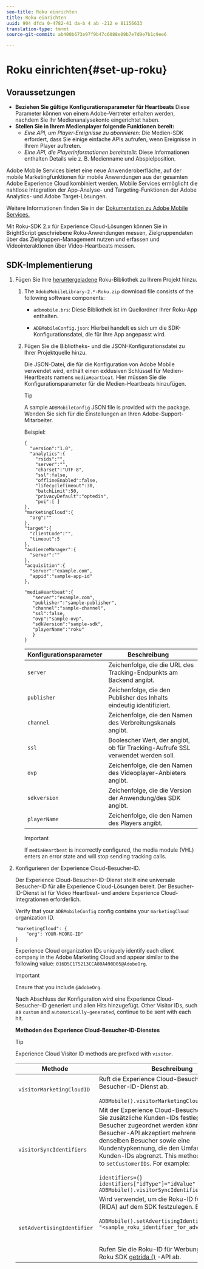 ```yaml
---
seo-title: Roku einrichten
title: Roku einrichten
uuid: 904 dfda 0-4782-41 da-b 4 ab -212 e 81156633
translation-type: tm+mt
source-git-commit: ab400b673e97f9b47c6088e09b7e7d9e7b1c9ee6

---
```



# Roku einrichten{#set-up-roku}

## Voraussetzungen

* **Beziehen Sie gültige Konfigurationsparameter für Heartbeats**
Diese Parameter können von einem Adobe-Vertreter erhalten werden, nachdem Sie Ihr Medienanalysekonto eingerichtet haben.
* **Stellen Sie in Ihrem Medienplayer folgende Funktionen bereit:**
   * _Eine API, um Player-Ereignisse zu abonnieren:_ Die Medien-SDK erfordert, dass Sie einige einfache APIs aufrufen, wenn Ereignisse in Ihrem Player auftreten.
   * _Eine API, die Playerinformationen bereitstellt:_ Diese Informationen enthalten Details wie z. B. Medienname und Abspielposition.

Adobe Mobile Services bietet eine neue Anwenderoberfläche, auf der mobile Marketingfunktionen für mobile Anwendungen aus der gesamten Adobe Experience Cloud kombiniert werden. Mobile Services ermöglicht die nahtlose Integration der App-Analyse- und Targeting-Funktionen der Adobe Analytics- und Adobe Target-Lösungen.

Weitere Informationen finden Sie in der [Dokumentation zu Adobe Mobile Services.](https://marketing.adobe.com/resources/help/en_US/mobile/)

Mit Roku-SDK 2.x für Experience Cloud-Lösungen können Sie in BrightScript geschriebene Roku-Anwendungen messen, Zielgruppendaten über das Zielgruppen-Management nutzen und erfassen und Videointeraktionen über Video-Heartbeats messen.

## SDK-Implementierung

1. Fügen Sie Ihre [heruntergeladene](/help/sdk-implement/download-sdks.md#section_551A10AD7880426BB29AE52482BB4211) Roku-Bibliothek zu Ihrem Projekt hinzu.

   1. The `AdobeMobileLibrary-2.*-Roku.zip` download file consists of the following software components:

      * `adbmobile.brs`: Diese Bibliothek ist im Quellordner Ihrer Roku-App enthalten.

      * `ADBMobileConfig.json`: Hierbei handelt es sich um die SDK-Konfigurationsdatei, die für Ihre App angepasst wird.
   1. Fügen Sie die Bibliotheks- und die JSON-Konfigurationsdatei zu Ihrer Projektquelle hinzu.

      Die JSON-Datei, die für die Konfiguration von Adobe Mobile verwendet wird, enthält einen exklusiven Schlüssel für Medien-Heartbeats namens `mediaHeartbeat`. Hier müssen Sie die Konfigurationsparameter für die Medien-Heartbeats hinzufügen.

      >[!TIP]
      >
      >A sample `ADBMobileConfig` JSON file is provided with the package. Wenden Sie sich für die Einstellungen an Ihren Adobe-Support-Mitarbeiter.

      Beispiel:

      ```
      {
        "version":"1.0", 
        "analytics":{
          "rsids":"",
          "server":"",
          "charset":"UTF-8", 
          "ssl":false, 
          "offlineEnabled":false, 
          "lifecycleTimeout":30, 
          "batchLimit":50, 
          "privacyDefault":"optedin", 
          "poi":[ ]
      },
      "marketingCloud":{
        "org":""
      },
      "target":{ 
        "clientCode":"", 
        "timeout":5
      },
      "audienceManager":{ 
        "server":""
      },
      "acquisition":{ 
        "server":"example.com",
        "appid":"sample-app-id"
      },
      
      "mediaHeartbeat":{ 
         "server":"example.com", 
         "publisher":"sample-publisher", 
         "channel":"sample-channel", 
         "ssl":false,
         "ovp":"sample-ovp", 
         "sdkVersion":"sample-sdk", 
         "playerName":"roku"
         }    
      }
      ```

      | Konfigurationsparameter | Beschreibung     |
      | --- | --- |
      | `server` | Zeichenfolge, die die URL des Tracking-Endpunkts am Backend angibt. |
      | `publisher` | Zeichenfolge, die den Publisher des Inhalts eindeutig identifiziert. |
      | `channel` | Zeichenfolge, die den Namen des Verbreitungskanals angibt. |
      | `ssl` | Boolescher Wert, der angibt, ob für Tracking-Aufrufe SSL verwendet werden soll. |
      | `ovp` | Zeichenfolge, die den Namen des Videoplayer-Anbieters angibt. |
      | `sdkversion` | Zeichenfolge, die die Version der Anwendung/des SDK angibt. |
      | `playerName` | Zeichenfolge, die den Namen des Players angibt. |

      >[!IMPORTANT]
      >
      >If `mediaHeartbeat` is incorrectly configured, the media module (VHL) enters an error state and will stop sending tracking calls.


1. Konfigurieren der Experience Cloud-Besucher-ID.

   Der Experience Cloud-Besucher-ID-Dienst stellt eine universale Besucher-ID für alle Experience Cloud-Lösungen bereit. Der Besucher-ID-Dienst ist für Video Heartbeat- und andere Experience Cloud-Integrationen erforderlich.

   Verify that your `ADBMobileConfig` config contains your `marketingCloud` organization ID.

   ```
   "marketingCloud": {
       "org": YOUR-MCORG-ID"
   }
   ```

   Experience Cloud organization IDs uniquely identify each client company in the Adobe Marketing Cloud and appear similar to the following value: `016D5C175213CCA80A490D05@AdobeOrg`.

   >[!IMPORTANT]
   >
   >Ensure that you include `@AdobeOrg`.

   Nach Abschluss der Konfiguration wird eine Experience Cloud-Besucher-ID generiert und allen Hits hinzugefügt. Other Visitor IDs, such as `custom` and `automatically-generated`, continue to be sent with each hit.

   **Methoden des Experience Cloud-Besucher-ID-Dienstes**

   >[!TIP]
   >
   >Experience Cloud Visitor ID methods are prefixed with `visitor`.

   |  Methode   | Beschreibung |
   | --- | --- |
   | `visitorMarketingCloudID` | Ruft die Experience Cloud-Besucher-ID vom Besucher-ID-Dienst ab.  <br/><br/>`ADBMobile().visitorMarketingCloudID()` |
   | `visitorSyncIdentifiers` | Mit der Experience Cloud-Besucher-ID können Sie zusätzliche Kunden-IDs festlegen, die jedem Besucher zugeordnet werden können. Die Besucher-API akzeptiert mehrere Kunden-IDs für denselben Besucher sowie eine Kundentypkennung, die den Umfang der einzelnen Kunden-IDs abgrenzt. This method corresponds to `setCustomerIDs`. For example: <br/><br/>`identifiers={}` <br/>`identifiers["idType"]="idValue"` <br/>`ADBMobile().visitorSyncIdentifiers(identifiers)` |
   | `setAdvertisingIdentifier` | Wird verwendet, um die Roku-ID für Werbung (RIDA) auf dem SDK festzulegen. Beispiel: <br/><br/> `ADBMobile().setAdvertisingIdentifier(`<br/>`"<sample_roku_identifier_for_advertising>")`<br/><br/><br/>Rufen Sie die Roku-ID für Werbung (RIDA) mit der Roku SDK [getrida ()](https://developer.roku.com/docs/references/brightscript/interfaces/ifdeviceinfo.md#getrida-as-dynamic) -API ab. |

   <!--
    Roku Api Reference: 
    * [Integrating the Roku Advertising Framework](https://sdkdocs.roku.com/display/sdkdoc/Integrating+the+Roku+Advertising+Framework)  
    * [GetRIDA()](https://sdkdocs.roku.com/display/sdkdoc/ifDeviceInfo#ifDeviceInfo-GetRIDA())
    -->

<!--    **Postbacks -** For more information about configuring postbacks, see [Configure Postbacks.](https://marketing.adobe.com/resources/help/en_US/mobile/signals_.html) -->
